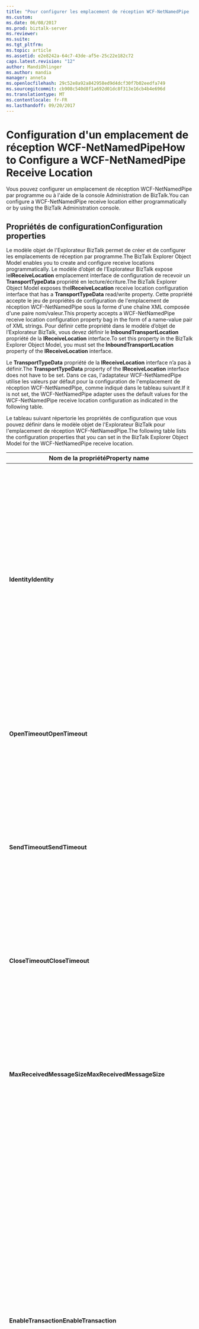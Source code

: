 ```yaml
---
title: "Pour configurer les emplacement de réception WCF-NetNamedPipe | Documents Microsoft"
ms.custom: 
ms.date: 06/08/2017
ms.prod: biztalk-server
ms.reviewer: 
ms.suite: 
ms.tgt_pltfrm: 
ms.topic: article
ms.assetid: e2e8242a-64c7-43de-af5e-25c22e182c72
caps.latest.revision: "12"
author: MandiOhlinger
ms.author: mandia
manager: anneta
ms.openlocfilehash: 29c52e8a92a842958ed9d4dcf30f7b02eedfa749
ms.sourcegitcommit: cb908c540d8f1a692d01dc8f313e16cb4b4e696d
ms.translationtype: MT
ms.contentlocale: fr-FR
ms.lasthandoff: 09/20/2017
---
```

# <a name="how-to-configure-a-wcf-netnamedpipe-receive-location"></a><span data-ttu-id="8206c-102">Configuration d'un emplacement de réception WCF-NetNamedPipe</span><span class="sxs-lookup"><span data-stu-id="8206c-102">How to Configure a WCF-NetNamedPipe Receive Location</span></span>
<span data-ttu-id="8206c-103">Vous pouvez configurer un emplacement de réception WCF-NetNamedPipe par programme ou à l'aide de la console Administration de BizTalk.</span><span class="sxs-lookup"><span data-stu-id="8206c-103">You can configure a WCF-NetNamedPipe receive location either programmatically or by using the BizTalk Administration console.</span></span>  
  
## <a name="configuration-properties"></a><span data-ttu-id="8206c-104">Propriétés de configuration</span><span class="sxs-lookup"><span data-stu-id="8206c-104">Configuration properties</span></span>
  
 <span data-ttu-id="8206c-105">Le modèle objet de l'Explorateur BizTalk permet de créer et de configurer les emplacements de réception par programme.</span><span class="sxs-lookup"><span data-stu-id="8206c-105">The BizTalk Explorer Object Model enables you to create and configure receive locations programmatically.</span></span> <span data-ttu-id="8206c-106">Le modèle d’objet de l’Explorateur BizTalk expose le**IReceiveLocation** emplacement interface de configuration de recevoir un **TransportTypeData** propriété en lecture/écriture.</span><span class="sxs-lookup"><span data-stu-id="8206c-106">The BizTalk Explorer Object Model exposes the**IReceiveLocation** receive location configuration interface that has a **TransportTypeData** read/write property.</span></span> <span data-ttu-id="8206c-107">Cette propriété accepte le jeu de propriétés de configuration de l'emplacement de réception WCF-NetNamedPipe sous la forme d'une chaîne XML composée d'une paire nom/valeur.</span><span class="sxs-lookup"><span data-stu-id="8206c-107">This property accepts a WCF-NetNamedPipe receive location configuration property bag in the form of a name-value pair of XML strings.</span></span> <span data-ttu-id="8206c-108">Pour définir cette propriété dans le modèle d’objet de l’Explorateur BizTalk, vous devez définir le **InboundTransportLocation** propriété de la **IReceiveLocation** interface.</span><span class="sxs-lookup"><span data-stu-id="8206c-108">To set this property in the BizTalk Explorer Object Model, you must set the **InboundTransportLocation** property of the **IReceiveLocation** interface.</span></span>  
  
 <span data-ttu-id="8206c-109">Le **TransportTypeData** propriété de la **IReceiveLocation** interface n’a pas à définir.</span><span class="sxs-lookup"><span data-stu-id="8206c-109">The **TransportTypeData** property of the **IReceiveLocation** interface does not have to be set.</span></span> <span data-ttu-id="8206c-110">Dans ce cas, l'adaptateur WCF-NetNamedPipe utilise les valeurs par défaut pour la configuration de l'emplacement de réception WCF-NetNamedPipe, comme indiqué dans le tableau suivant.</span><span class="sxs-lookup"><span data-stu-id="8206c-110">If it is not set, the WCF-NetNamedPipe adapter uses the default values for the WCF-NetNamedPipe receive location configuration as indicated in the following table.</span></span>  
  
 <span data-ttu-id="8206c-111">Le tableau suivant répertorie les propriétés de configuration que vous pouvez définir dans le modèle objet de l'Explorateur BizTalk pour l'emplacement de réception WCF-NetNamedPipe.</span><span class="sxs-lookup"><span data-stu-id="8206c-111">The following table lists the configuration properties that you can set in the BizTalk Explorer Object Model for the WCF-NetNamedPipe receive location.</span></span>  
  
|<span data-ttu-id="8206c-112">Nom de la propriété</span><span class="sxs-lookup"><span data-stu-id="8206c-112">Property name</span></span>|<span data-ttu-id="8206c-113">Type</span><span class="sxs-lookup"><span data-stu-id="8206c-113">Type</span></span>|<span data-ttu-id="8206c-114"> Description</span><span class="sxs-lookup"><span data-stu-id="8206c-114">Description</span></span>|  
|-------------------|----------|-----------------|  
|<span data-ttu-id="8206c-115">**Identity**</span><span class="sxs-lookup"><span data-stu-id="8206c-115">**Identity**</span></span>|<span data-ttu-id="8206c-116">Blob XML</span><span class="sxs-lookup"><span data-stu-id="8206c-116">XML Blob</span></span><br /><br /> <span data-ttu-id="8206c-117">Exemple :</span><span class="sxs-lookup"><span data-stu-id="8206c-117">Example:</span></span><br /><br /> <span data-ttu-id="8206c-118">&lt;identité&gt;</span><span class="sxs-lookup"><span data-stu-id="8206c-118">&lt;identity&gt;</span></span><br /><br /> <span data-ttu-id="8206c-119">&lt;valeur d’userPrincipalName = «username@contoso.com» /&gt;</span><span class="sxs-lookup"><span data-stu-id="8206c-119">&lt;userPrincipalName value="username@contoso.com" /&gt;</span></span><br /><br /> <span data-ttu-id="8206c-120">&lt;/Identity&gt;</span><span class="sxs-lookup"><span data-stu-id="8206c-120">&lt;/identity&gt;</span></span>|<span data-ttu-id="8206c-121">Spécifiez l'identité du service fourni par cet emplacement de réception.</span><span class="sxs-lookup"><span data-stu-id="8206c-121">Specify the identity of the service that this receive location provides.</span></span> <span data-ttu-id="8206c-122">Les valeurs qui peuvent être spécifiés pour le **identité** propriété diffèrent en fonction de la configuration de sécurité.</span><span class="sxs-lookup"><span data-stu-id="8206c-122">The values that can be specified for the **Identity** property differ according to the security configuration.</span></span> <span data-ttu-id="8206c-123">Ces paramètres permettent au client d'authentifier cet emplacement de réception.</span><span class="sxs-lookup"><span data-stu-id="8206c-123">These settings enable the client to authenticate this receive location.</span></span> <span data-ttu-id="8206c-124">Lors du processus d'établissement de liaison entre le client et le service, l'infrastructure WCF (Windows Communication Foundation) garantit que l'identité du service attendu correspond aux valeurs de cet élément.</span><span class="sxs-lookup"><span data-stu-id="8206c-124">In the handshake process between the client and service, the Windows Communication Foundation (WCF) infrastructure will ensure that the identity of the expected service matches the values of this element.</span></span><br /><br /> <span data-ttu-id="8206c-125">La valeur par défaut est une chaîne vide.</span><span class="sxs-lookup"><span data-stu-id="8206c-125">The default is an empty string.</span></span>|  
|<span data-ttu-id="8206c-126">**OpenTimeout**</span><span class="sxs-lookup"><span data-stu-id="8206c-126">**OpenTimeout**</span></span>|<span data-ttu-id="8206c-127">**System.TimeSpan**</span><span class="sxs-lookup"><span data-stu-id="8206c-127">**System.TimeSpan**</span></span>|<span data-ttu-id="8206c-128">Spécifier une valeur de période qui indique l'intervalle de temps donné pour qu'une opération d'ouverture de canal soit réalisée.</span><span class="sxs-lookup"><span data-stu-id="8206c-128">Specify a time span value that indicates the interval of time provided for a channel open operation to complete.</span></span><br /><br /> <span data-ttu-id="8206c-129">Valeur par défaut : 00:01:00</span><span class="sxs-lookup"><span data-stu-id="8206c-129">Default value: 00:01:00</span></span>|  
|<span data-ttu-id="8206c-130">**SendTimeout**</span><span class="sxs-lookup"><span data-stu-id="8206c-130">**SendTimeout**</span></span>|<span data-ttu-id="8206c-131">**System.TimeSpan**</span><span class="sxs-lookup"><span data-stu-id="8206c-131">**System.TimeSpan**</span></span>|<span data-ttu-id="8206c-132">Spécifier une valeur de période qui indique l'intervalle de temps donné pour qu'une opération d'envoi soit réalisée.</span><span class="sxs-lookup"><span data-stu-id="8206c-132">Specify a time span value that indicates the interval of time provided for a send operation to complete.</span></span> <span data-ttu-id="8206c-133">En cas d'utilisation d'un port de réception de requête-réponse, cette valeur indique une période pour la réalisation de l'intégralité de l'interaction, même si le client renvoie un message volumineux.</span><span class="sxs-lookup"><span data-stu-id="8206c-133">If you use a request-response receive port, this value specifies a time span for the whole interaction to complete, even if the client returns a large message.</span></span><br /><br /> <span data-ttu-id="8206c-134">Valeur par défaut : 00:01:00</span><span class="sxs-lookup"><span data-stu-id="8206c-134">Default value: 00:01:00</span></span>|  
|<span data-ttu-id="8206c-135">**CloseTimeout**</span><span class="sxs-lookup"><span data-stu-id="8206c-135">**CloseTimeout**</span></span>|<span data-ttu-id="8206c-136">**System.TimeSpan**</span><span class="sxs-lookup"><span data-stu-id="8206c-136">**System.TimeSpan**</span></span>|<span data-ttu-id="8206c-137">Spécifier une valeur de période qui indique l'intervalle de temps donné pour qu'une opération de fermeture de canal soit réalisée.</span><span class="sxs-lookup"><span data-stu-id="8206c-137">Specify a time span value that indicates the interval of time provided for a channel close operation to complete.</span></span><br /><br /> <span data-ttu-id="8206c-138">Valeur par défaut : 00:01:00</span><span class="sxs-lookup"><span data-stu-id="8206c-138">Default value: 00:01:00</span></span>|  
|<span data-ttu-id="8206c-139">**MaxReceivedMessageSize**</span><span class="sxs-lookup"><span data-stu-id="8206c-139">**MaxReceivedMessageSize**</span></span>|<span data-ttu-id="8206c-140">Entier</span><span class="sxs-lookup"><span data-stu-id="8206c-140">Integer</span></span>|<span data-ttu-id="8206c-141">Spécifiez la taille maximale en octets d'un message (en-têtes inclus) et pouvant être reçu sur le câble.</span><span class="sxs-lookup"><span data-stu-id="8206c-141">Specify the maximum size, in bytes, for a message (including headers) that can be received on the wire.</span></span> <span data-ttu-id="8206c-142">La taille des messages est limitée par la quantité de mémoire allouée pour chacun d'eux.</span><span class="sxs-lookup"><span data-stu-id="8206c-142">The size of the messages is bounded by the amount of memory allocated for each message.</span></span> <span data-ttu-id="8206c-143">Vous pouvez vous servir de cette propriété afin de limiter les expositions aux attaques de type refus de service.</span><span class="sxs-lookup"><span data-stu-id="8206c-143">You can use this property to limit exposure to denial of service (DoS) attacks.</span></span><br /><br /> <span data-ttu-id="8206c-144">Valeur par défaut : 65536</span><span class="sxs-lookup"><span data-stu-id="8206c-144">Default value: 65536</span></span>|  
|<span data-ttu-id="8206c-145">**EnableTransaction**</span><span class="sxs-lookup"><span data-stu-id="8206c-145">**EnableTransaction**</span></span>|<span data-ttu-id="8206c-146">Booléen</span><span class="sxs-lookup"><span data-stu-id="8206c-146">Boolean</span></span>|<span data-ttu-id="8206c-147">Spécifiez si un message est envoyé à la base de données MessageBox à l'aide de la transaction transmise depuis des clients.</span><span class="sxs-lookup"><span data-stu-id="8206c-147">Specify whether a message is submitted to the MessageBox database using the transaction flowed from clients.</span></span> <span data-ttu-id="8206c-148">Si cette propriété est définie sur **True**, les clients doivent soumettre des messages à l’aide du protocole thetransaction spécifié dans le **TransactionProtocol** propriété.</span><span class="sxs-lookup"><span data-stu-id="8206c-148">If this property is set to **True**, the clients are required to submit messages using thetransaction protocol specified in the **TransactionProtocol** property.</span></span> <span data-ttu-id="8206c-149">Si les clients envoient des messages hors de l'étendue transactionnelle, cet emplacement de réception renvoie une exception aux clients et aucun message n'est interrompu.</span><span class="sxs-lookup"><span data-stu-id="8206c-149">If the clients submit messages outside the transactional scope then this receive location returns an exception back to the clients, and no messages are suspended.</span></span><br /><br /> <span data-ttu-id="8206c-150">Cette option n'est disponible que pour les emplacements de réception unidirectionnels.</span><span class="sxs-lookup"><span data-stu-id="8206c-150">The option is available only for one-way receive locations.</span></span> <span data-ttu-id="8206c-151">Si les clients envoient des messages dans un contexte transactionnel d'emplacements de réception avec requête-réponse, une exception est renvoyée aux clients et aucun message n'est interrompu.</span><span class="sxs-lookup"><span data-stu-id="8206c-151">If the clients submit messages in a transactional context for request-response receive locations, then an exception is returned back to the clients and no messages are suspended.</span></span><br /><br /> <span data-ttu-id="8206c-152">Valeur par défaut :`False`</span><span class="sxs-lookup"><span data-stu-id="8206c-152">Default value: `False`</span></span>|  
|<span data-ttu-id="8206c-153">**TransactionProtocol**</span><span class="sxs-lookup"><span data-stu-id="8206c-153">**TransactionProtocol**</span></span>|<span data-ttu-id="8206c-154">Enum</span><span class="sxs-lookup"><span data-stu-id="8206c-154">Enum</span></span><br /><br /> <span data-ttu-id="8206c-155">-   **OleTransaction**</span><span class="sxs-lookup"><span data-stu-id="8206c-155">-   **OleTransaction**</span></span><br /><span data-ttu-id="8206c-156">-   **WS-AtomicTransaction**</span><span class="sxs-lookup"><span data-stu-id="8206c-156">-   **WS-AtomicTransaction**</span></span>|<span data-ttu-id="8206c-157">Indiquez le protocole de transaction à utiliser avec cet emplacement de réception.</span><span class="sxs-lookup"><span data-stu-id="8206c-157">Specify the transaction protocol to be used with this receive location.</span></span><br /><br /> <span data-ttu-id="8206c-158">Valeur par défaut : **OleTransaction**</span><span class="sxs-lookup"><span data-stu-id="8206c-158">Default value: **OleTransaction**</span></span>|  
|<span data-ttu-id="8206c-159">**Maxconcurrentcalls.**</span><span class="sxs-lookup"><span data-stu-id="8206c-159">**MaxConcurrentCalls**</span></span>|<span data-ttu-id="8206c-160">Entier</span><span class="sxs-lookup"><span data-stu-id="8206c-160">Integer</span></span>|<span data-ttu-id="8206c-161">Spécifier le nombre d'appels simultanés par instance de service unique.</span><span class="sxs-lookup"><span data-stu-id="8206c-161">Specify the number of concurrent calls to a single service instance.</span></span> <span data-ttu-id="8206c-162">Les appels excédentaires sont mis en file d'attente.</span><span class="sxs-lookup"><span data-stu-id="8206c-162">Calls in excess of the limit are queued.</span></span> <span data-ttu-id="8206c-163">La plage de cette propriété s'étend de 1 à Int32.MaxValue.</span><span class="sxs-lookup"><span data-stu-id="8206c-163">The range of this property is from 1 to Int32.MaxValue.</span></span><br /><br /> <span data-ttu-id="8206c-164">Valeur par défaut : 200</span><span class="sxs-lookup"><span data-stu-id="8206c-164">Default value: 200</span></span>|  
|<span data-ttu-id="8206c-165">**SecurityMode**</span><span class="sxs-lookup"><span data-stu-id="8206c-165">**SecurityMode**</span></span>|<span data-ttu-id="8206c-166">Enum</span><span class="sxs-lookup"><span data-stu-id="8206c-166">Enum</span></span><br /><br /> <span data-ttu-id="8206c-167">-   **Aucun**: la sécurité est désactivée.</span><span class="sxs-lookup"><span data-stu-id="8206c-167">-   **None**: This disables security.</span></span><br /><span data-ttu-id="8206c-168">-   **Transport**: la sécurité est fournie à l’aide de sous-jacent de sécurité basée sur le transport.</span><span class="sxs-lookup"><span data-stu-id="8206c-168">-   **Transport**: Security is provided using underlying transport-based security.</span></span> <span data-ttu-id="8206c-169">Il est possible de contrôler le niveau de protection avec ce mode.</span><span class="sxs-lookup"><span data-stu-id="8206c-169">It is possible to control the protection level with this mode.</span></span>|<span data-ttu-id="8206c-170">Spécifier le type de sécurité utilisé.</span><span class="sxs-lookup"><span data-stu-id="8206c-170">Specify the type of security that is used.</span></span><br /><br /> <span data-ttu-id="8206c-171">Valeur par défaut : **Transport**</span><span class="sxs-lookup"><span data-stu-id="8206c-171">Default value: **Transport**</span></span>|  
|<span data-ttu-id="8206c-172">**TransportProtectionLevel**</span><span class="sxs-lookup"><span data-stu-id="8206c-172">**TransportProtectionLevel**</span></span>|<span data-ttu-id="8206c-173">Enum</span><span class="sxs-lookup"><span data-stu-id="8206c-173">Enum</span></span><br /><br /> <span data-ttu-id="8206c-174">-   **Aucun**: aucune protection.</span><span class="sxs-lookup"><span data-stu-id="8206c-174">-   **None**: No protection.</span></span><br /><span data-ttu-id="8206c-175">-   **Signe**: les Messages sont signés.</span><span class="sxs-lookup"><span data-stu-id="8206c-175">-   **Sign**: Messages are signed.</span></span><br /><span data-ttu-id="8206c-176">-   **EncryptAndSign**: les Messages sont chiffrés et signés.</span><span class="sxs-lookup"><span data-stu-id="8206c-176">-   **EncryptAndSign**: Messages are encrypted and signed.</span></span>|<span data-ttu-id="8206c-177">Définir la sécurité au niveau du transport TCP.</span><span class="sxs-lookup"><span data-stu-id="8206c-177">Define security at the level of the TCP transport.</span></span> <span data-ttu-id="8206c-178">La signature des messages limite le risque qu'un tiers puisse falsifier le message pendant son transfert.</span><span class="sxs-lookup"><span data-stu-id="8206c-178">Signing messages mitigates the risk of a third party tampering with the message while it is being transferred.</span></span> <span data-ttu-id="8206c-179">Le chiffrement garantit la confidentialité des données pendant le transport.</span><span class="sxs-lookup"><span data-stu-id="8206c-179">Encryption provides data-level privacy during transport.</span></span><br /><br /> <span data-ttu-id="8206c-180">Valeur par défaut : **EncryptAndSign**</span><span class="sxs-lookup"><span data-stu-id="8206c-180">Default value: **EncryptAndSign**</span></span>|  
|<span data-ttu-id="8206c-181">**UseSSO**</span><span class="sxs-lookup"><span data-stu-id="8206c-181">**UseSSO**</span></span>|<span data-ttu-id="8206c-182">Booléen</span><span class="sxs-lookup"><span data-stu-id="8206c-182">Boolean</span></span>|<span data-ttu-id="8206c-183">Indiquez s'il faut utiliser l'authentification unique de l'entreprise pour extraire les informations d'identification du client afin d'émettre un ticket d'authentification unique.</span><span class="sxs-lookup"><span data-stu-id="8206c-183">Specify whether to use Enterprise Single Sign-On (SSO) to retrieve client credentials to issue an SSO ticket.</span></span>|  
|<span data-ttu-id="8206c-184">**InboundBodyLocation**</span><span class="sxs-lookup"><span data-stu-id="8206c-184">**InboundBodyLocation**</span></span>|<span data-ttu-id="8206c-185">Enum</span><span class="sxs-lookup"><span data-stu-id="8206c-185">Enum</span></span><br /><br /> <span data-ttu-id="8206c-186">-   **UseBodyElement** -utiliser le contenu de SOAP **corps** élément d’un message entrant pour créer le corps du message BizTalk.</span><span class="sxs-lookup"><span data-stu-id="8206c-186">-   **UseBodyElement** - Use the content of the SOAP **Body** element of an incoming message to create the BizTalk message body part.</span></span> <span data-ttu-id="8206c-187">Si l'élément **Body** a plusieurs éléments enfants, seul le premier élément devient le corps du message BizTalk.</span><span class="sxs-lookup"><span data-stu-id="8206c-187">If the **Body** element has more than one child element, only the first element becomes the BizTalk message body part.</span></span><br /><span data-ttu-id="8206c-188">-   **UseEnvelope** -créer le corps du message BizTalk à partir de l’ensemble SOAP **enveloppe** d’un message entrant.</span><span class="sxs-lookup"><span data-stu-id="8206c-188">-   **UseEnvelope** - Create the BizTalk message body part from the entire SOAP **Envelope** of an incoming message.</span></span><br /><span data-ttu-id="8206c-189">-   **UseBodyPath** -utiliser l’expression de chemin d’accès au corps de la **InboundBodyPathExpression** propriété pour créer le corps du message BizTalk.</span><span class="sxs-lookup"><span data-stu-id="8206c-189">-   **UseBodyPath** - Use the body path expression in the **InboundBodyPathExpression** property to create the BizTalk message body part.</span></span> <span data-ttu-id="8206c-190">L'expression du chemin du corps est évaluée en fonction de l'élément enfant immédiat de l'élément SOAP **Body** d'un message entrant.</span><span class="sxs-lookup"><span data-stu-id="8206c-190">The body path expression is evaluated against the immediate child element of the SOAP **Body** element of an incoming message.</span></span> <span data-ttu-id="8206c-191">Cette propriété est valide uniquement pour des ports de sollicitation-réponse.</span><span class="sxs-lookup"><span data-stu-id="8206c-191">This property is valid only for solicit-response ports.</span></span><br /><br /> <span data-ttu-id="8206c-192">Pour plus d’informations sur l’utilisation de la **InboundBodyLocation** propriété, consultez [spécifiant le corps du Message pour les adaptateurs WCF](../core/specifying-the-message-body-for-the-wcf-adapters.md).</span><span class="sxs-lookup"><span data-stu-id="8206c-192">For more information about how to use the **InboundBodyLocation** property, see [Specifying the Message Body for the WCF Adapters](../core/specifying-the-message-body-for-the-wcf-adapters.md).</span></span>|<span data-ttu-id="8206c-193">Spécifiez la sélection de données pour le protocole SOAP **corps** élément des messages WCF entrants.</span><span class="sxs-lookup"><span data-stu-id="8206c-193">Specify the data selection for the SOAP **Body** element of incoming WCF messages.</span></span><br /><br /> <span data-ttu-id="8206c-194">Valeur par défaut : **UseBodyElement**</span><span class="sxs-lookup"><span data-stu-id="8206c-194">Default value: **UseBodyElement**</span></span>|  
|<span data-ttu-id="8206c-195">**InboundBodyPathExpression**</span><span class="sxs-lookup"><span data-stu-id="8206c-195">**InboundBodyPathExpression**</span></span>|<span data-ttu-id="8206c-196">Chaîne</span><span class="sxs-lookup"><span data-stu-id="8206c-196">String</span></span><br /><br /> <span data-ttu-id="8206c-197">Pour plus d’informations sur l’utilisation de la **InboundBodyPathExpression** propriété, consultez [propriétés et schéma de propriété des adaptateurs WCF](../core/wcf-adapters-property-schema-and-properties.md).</span><span class="sxs-lookup"><span data-stu-id="8206c-197">For more information about how to use the **InboundBodyPathExpression** property, see [WCF Adapters Property Schema and Properties](../core/wcf-adapters-property-schema-and-properties.md).</span></span>|<span data-ttu-id="8206c-198">Spécifiez l'expression de chemin de corps afin d'identifier une partie spécifique du message entrant utilisée pour créer le corps du message BizTalk.</span><span class="sxs-lookup"><span data-stu-id="8206c-198">Specify the body path expression to identify a specific part of an incoming message used to create the BizTalk message body part.</span></span> <span data-ttu-id="8206c-199">Cette expression de chemin de corps est évaluée par rapport à l’élément enfant immédiat de SOAP **corps** nœud d’un message entrant.</span><span class="sxs-lookup"><span data-stu-id="8206c-199">This body path expression is evaluated against the immediate child element of the SOAP **Body** node of an incoming message.</span></span> <span data-ttu-id="8206c-200">Si cette expression de chemin de corps retourne plusieurs nœuds, seul le premier devient le corps du message BizTalk.</span><span class="sxs-lookup"><span data-stu-id="8206c-200">If this body path expression returns more than one node, only the first node is chosen for the BizTalk message body part.</span></span> <span data-ttu-id="8206c-201">Cette propriété est requise si le **InboundBodyLocation** est définie sur **UseBodyPath**.</span><span class="sxs-lookup"><span data-stu-id="8206c-201">This property is required if the **InboundBodyLocation** property is set to **UseBodyPath**.</span></span><br /><br /> <span data-ttu-id="8206c-202">La valeur par défaut est une chaîne vide.</span><span class="sxs-lookup"><span data-stu-id="8206c-202">The default is an empty string.</span></span>|  
|<span data-ttu-id="8206c-203">**InboundNodeEncoding**</span><span class="sxs-lookup"><span data-stu-id="8206c-203">**InboundNodeEncoding**</span></span>|<span data-ttu-id="8206c-204">Enum</span><span class="sxs-lookup"><span data-stu-id="8206c-204">Enum</span></span><br /><br /> <span data-ttu-id="8206c-205">-   **Base64** -encodage Base64.</span><span class="sxs-lookup"><span data-stu-id="8206c-205">-   **Base64** - Base64 encoding.</span></span><br /><span data-ttu-id="8206c-206">-   **Hex** - hexadécimal encodage.</span><span class="sxs-lookup"><span data-stu-id="8206c-206">-   **Hex** - Hexadecimal encoding.</span></span><br /><span data-ttu-id="8206c-207">-   **Chaîne** : codage de texte - UTF-8.</span><span class="sxs-lookup"><span data-stu-id="8206c-207">-   **String** - Text encoding - UTF-8.</span></span><br /><span data-ttu-id="8206c-208">-   **XML** -les adaptateurs WCF créent le corps du message BizTalk avec le XML externe du nœud sélectionné par l’expression de chemin d’accès au corps de **InboundBodyPathExpression**.</span><span class="sxs-lookup"><span data-stu-id="8206c-208">-   **XML** - The WCF adapters create the BizTalk message body with the outer XML of the node selected by the body path expression in **InboundBodyPathExpression**.</span></span>|<span data-ttu-id="8206c-209">Spécifiez le type de codage WCF-NetNamedPipe adaptateur de réception pour décoder le nœud identifié par l’expression de chemin de corps spécifiée dans **InboundBodyPathExpression**.</span><span class="sxs-lookup"><span data-stu-id="8206c-209">Specify the type of encoding that the WCF-NetNamedPipe receive adapter uses to decode the node identified by the body path expression specified in **InboundBodyPathExpression**.</span></span> <span data-ttu-id="8206c-210">Cette propriété est requise si le **InboundBodyLocation** est définie sur **UseBodyPath**.</span><span class="sxs-lookup"><span data-stu-id="8206c-210">This property is required if the **InboundBodyLocation** property is set to **UseBodyPath**.</span></span><br /><br /> <span data-ttu-id="8206c-211">Valeur par défaut : **XML**</span><span class="sxs-lookup"><span data-stu-id="8206c-211">Default value: **XML**</span></span>|  
|<span data-ttu-id="8206c-212">**OutboundBodyLocation**</span><span class="sxs-lookup"><span data-stu-id="8206c-212">**OutboundBodyLocation**</span></span>|<span data-ttu-id="8206c-213">Enum</span><span class="sxs-lookup"><span data-stu-id="8206c-213">Enum</span></span><br /><br /> <span data-ttu-id="8206c-214">-   **UseBodyElement** -le corps du message BizTalk permet de créer le contenu de SOAP **corps** élément d’un message de réponse sortant.</span><span class="sxs-lookup"><span data-stu-id="8206c-214">-   **UseBodyElement** - Use the BizTalk message body part to create the content of the SOAP **Body** element for an outgoing response message.</span></span><br /><span data-ttu-id="8206c-215">-   **UseTemplate** -utiliser le modèle fourni dans le **OutboundXMLTemplate** propriété pour créer le contenu de SOAP **corps** élément d’un message de réponse sortant.</span><span class="sxs-lookup"><span data-stu-id="8206c-215">-   **UseTemplate** - Use the template supplied in the **OutboundXMLTemplate** property to create the content of the SOAP **Body** element for an outgoing response message.</span></span><br /><br /> <span data-ttu-id="8206c-216">Pour plus d’informations sur l’utilisation de la **OutboundBodyLocation** propriété, consultez [spécifiant le corps du Message pour les adaptateurs WCF](../core/specifying-the-message-body-for-the-wcf-adapters.md).</span><span class="sxs-lookup"><span data-stu-id="8206c-216">For more information about how to use the **OutboundBodyLocation** property, see [Specifying the Message Body for the WCF Adapters](../core/specifying-the-message-body-for-the-wcf-adapters.md).</span></span>|<span data-ttu-id="8206c-217">Spécifiez la sélection de données pour le protocole SOAP **corps** élément des messages WCF sortants.</span><span class="sxs-lookup"><span data-stu-id="8206c-217">Specify the data selection for the SOAP **Body** element of outgoing WCF messages.</span></span> <span data-ttu-id="8206c-218">Cette propriété est valide uniquement pour des emplacements de réception de type requête-réponse.</span><span class="sxs-lookup"><span data-stu-id="8206c-218">This property is valid only for request-response receive locations.</span></span><br /><br /> <span data-ttu-id="8206c-219">Valeur par défaut : **UseBodyElement**</span><span class="sxs-lookup"><span data-stu-id="8206c-219">Default value: **UseBodyElement**</span></span>|  
|<span data-ttu-id="8206c-220">**OutboundXMLTemplate**</span><span class="sxs-lookup"><span data-stu-id="8206c-220">**OutboundXMLTemplate**</span></span>|<span data-ttu-id="8206c-221">Chaîne</span><span class="sxs-lookup"><span data-stu-id="8206c-221">String</span></span><br /><br /> <span data-ttu-id="8206c-222">Pour plus d’informations sur l’utilisation de la **OutboundXMLTemplate** propriété, consultez [spécifiant le corps du Message pour les adaptateurs WCF](../core/specifying-the-message-body-for-the-wcf-adapters.md).</span><span class="sxs-lookup"><span data-stu-id="8206c-222">For more information about how to use the **OutboundXMLTemplate** property, see [Specifying the Message Body for the WCF Adapters](../core/specifying-the-message-body-for-the-wcf-adapters.md).</span></span>|<span data-ttu-id="8206c-223">Spécifiez le modèle au format XML pour le contenu de SOAP **corps** élément d’un message de réponse sortant.</span><span class="sxs-lookup"><span data-stu-id="8206c-223">Specify the XML-formatted template for the content of the SOAP **Body** element of an outgoing response message.</span></span> <span data-ttu-id="8206c-224">Cette propriété est requise si le **OutboundBodyLocation** est définie sur **UseTemplate**.</span><span class="sxs-lookup"><span data-stu-id="8206c-224">This property is required if the **OutboundBodyLocation** property is set to **UseTemplate**.</span></span> <span data-ttu-id="8206c-225">Cette propriété est valide uniquement pour des emplacements de réception de type requête-réponse.</span><span class="sxs-lookup"><span data-stu-id="8206c-225">This property is valid only for request-response receive locations.</span></span><br /><br /> <span data-ttu-id="8206c-226">La valeur par défaut est une chaîne vide.</span><span class="sxs-lookup"><span data-stu-id="8206c-226">The default is an empty string.</span></span>|  
|<span data-ttu-id="8206c-227">**SuspendMessageOnFailure**</span><span class="sxs-lookup"><span data-stu-id="8206c-227">**SuspendMessageOnFailure**</span></span>|<span data-ttu-id="8206c-228">Booléen</span><span class="sxs-lookup"><span data-stu-id="8206c-228">Boolean</span></span>|<span data-ttu-id="8206c-229">Spécifier s'il faut interrompre le message de requête dont le traitement entrant a échoué en raison d'une erreur de pipeline de réception ou d'un échec de routage.</span><span class="sxs-lookup"><span data-stu-id="8206c-229">Specify whether to suspend the request message that fails inbound processing due to a receive pipeline failure or a routing failure.</span></span><br /><br /> <span data-ttu-id="8206c-230">Valeur par défaut : **True**</span><span class="sxs-lookup"><span data-stu-id="8206c-230">Default value: **True**</span></span>|  
|<span data-ttu-id="8206c-231">**IncludeExceptionDetailInFaults**</span><span class="sxs-lookup"><span data-stu-id="8206c-231">**IncludeExceptionDetailInFaults**</span></span>|<span data-ttu-id="8206c-232">Booléen</span><span class="sxs-lookup"><span data-stu-id="8206c-232">Boolean</span></span>|<span data-ttu-id="8206c-233">Spécifiez s'il faut inclure des informations sur l'exception gérée dans le détail des dysfonctionnements SOAP renvoyé au client à des fins de débogage.</span><span class="sxs-lookup"><span data-stu-id="8206c-233">Specify whether to include managed exception information in the detail of SOAP faults returned to the client for debugging purposes.</span></span><br /><br /> <span data-ttu-id="8206c-234">Valeur par défaut : **False**</span><span class="sxs-lookup"><span data-stu-id="8206c-234">Default: **False**</span></span>|  
  
## <a name="configure-a-wcf-netnamedpipe-receive-location-with-the-biztalk-administration-console"></a><span data-ttu-id="8206c-235">Configurer un WCF-NetNamedPipe emplacement de réception avec la Console Administration de BizTalk</span><span class="sxs-lookup"><span data-stu-id="8206c-235">Configure a WCF-NetNamedPipe Receive Location with the BizTalk Administration Console</span></span>
  
 <span data-ttu-id="8206c-236">Vous pouvez définir des variables d'emplacement de réception pour l'adaptateur WCF-NetNamedPipe dans la console Administration de BizTalk Server.</span><span class="sxs-lookup"><span data-stu-id="8206c-236">You can set WCF-NetNamedPipe receive location adapter variables in the BizTalk Administration console.</span></span> <span data-ttu-id="8206c-237">Si les propriétés ne sont pas définies pour l'emplacement de réception, les valeurs par défaut du gestionnaire de réception définies dans la console Administration de BizTalk sont utilisées.</span><span class="sxs-lookup"><span data-stu-id="8206c-237">If properties are not set in the receive location, the default receive handler values set in the BizTalk Administration console are used.</span></span>  
  
> [!NOTE]
>  <span data-ttu-id="8206c-238">Avant d'effectuer la procédure suivante, vous devez avoir ajouté un port de réception.</span><span class="sxs-lookup"><span data-stu-id="8206c-238">Before completing the following procedure you must have already added a receive port.</span></span> <span data-ttu-id="8206c-239">Pour plus d’informations, consultez [la création d’un Port de réception](../core/how-to-create-a-receive-port.md).</span><span class="sxs-lookup"><span data-stu-id="8206c-239">For more information, see [How to Create a Receive Port](../core/how-to-create-a-receive-port.md).</span></span>  
  
## <a name="configure-variables-for-a-wcf-netnamedpipe-receive-location"></a><span data-ttu-id="8206c-240">Configurer les variables d’emplacement de réception WCF-NetNamedPipe</span><span class="sxs-lookup"><span data-stu-id="8206c-240">Configure variables for a WCF-NetNamedPipe receive location</span></span>  
  
1.  <span data-ttu-id="8206c-241">Dans la console Administration de BizTalk, développez [!INCLUDE[btsBizTalkServerAdminConsoleui](../includes/btsbiztalkserveradminconsoleui-md.md)], développez **groupe BizTalk**, développez **Applications**, puis développez l’application que vous souhaitez créer un emplacement de réception.</span><span class="sxs-lookup"><span data-stu-id="8206c-241">In the BizTalk Administration console, expand [!INCLUDE[btsBizTalkServerAdminConsoleui](../includes/btsbiztalkserveradminconsoleui-md.md)], expand **BizTalk Group**, expand **Applications**, and then expand the application you want to create a receive location in.</span></span>  
  
2.  <span data-ttu-id="8206c-242">Dans le volet gauche de la console Administration de BizTalk, cliquez sur le nœud **Port de réception** .</span><span class="sxs-lookup"><span data-stu-id="8206c-242">In the BizTalk Administration console, in the left pane, click the **Receive Port** node.</span></span> <span data-ttu-id="8206c-243">Dans le volet droit, cliquez avec le bouton droit sur le port de réception associé à un emplacement de réception existant ou auquel associer un nouvel emplacement, puis cliquez sur **Propriétés**.</span><span class="sxs-lookup"><span data-stu-id="8206c-243">Then in the right pane, right-click the receive port that is associated with an existing receive location or that you want to associate with a new receive location, and then click **Properties**.</span></span>  
  
3.  <span data-ttu-id="8206c-244">Dans le **propriétés du Port de réception** boîte de dialogue, dans le volet gauche, sélectionnez **emplacements de réception**, puis dans le volet droit, double-cliquez sur un existant emplacement de réception ou cliquez sur **nouveau**pour créer un nouvel emplacement de réception.</span><span class="sxs-lookup"><span data-stu-id="8206c-244">In the **Receive Port Properties** dialog box, in the left pane, select **Receive Locations**, and then in the right pane, double-click an existing receive location or click **New**to create a new receive location.</span></span>  
  
4.  <span data-ttu-id="8206c-245">Dans le **propriétés de l’emplacement de réception** boîte de dialogue le **Transport** section ensuite **Type**, sélectionnez **WCF-NetNamedPipe** à partir de la liste déroulante, puis cliquez sur **configurer**.</span><span class="sxs-lookup"><span data-stu-id="8206c-245">In the **Receive Location Properties** dialog box, in the **Transport** section next to **Type**, select **WCF-NetNamedPipe** from the drop-down list, and then click **Configure**.</span></span>  
  
5.  <span data-ttu-id="8206c-246">Dans le **propriétés du Transport WCF-NetNamedPipe** boîte de dialogue le **général** onglet, configurez l’adresse du point de terminaison et emplacement de réception de l’identité du service WCF-NetNamedPipe.</span><span class="sxs-lookup"><span data-stu-id="8206c-246">In the **WCF-NetNamedPipe Transport Properties** dialog box, on the **General** tab, configure the endpoint address and the service identity for the WCF-NetNamedPipe receive location.</span></span> <span data-ttu-id="8206c-247">Pour plus d’informations sur la **général** onglet dans le **propriétés du Transport WCF-NetNamedPipe** boîte de dialogue, consultez la **boîte de dialogue Propriétés du Transport WCF-NetNamedPipe, réception, général**  onglet [!INCLUDE[ui-guidance-developers-reference](../includes/ui-guidance-developers-reference.md)].</span><span class="sxs-lookup"><span data-stu-id="8206c-247">For more information about the **General** tab in the **WCF-NetNamedPipe Transport Properties** dialog box, see the **WCF-NetNamedPipe Transport Properties Dialog Box, Receive, General** tab [!INCLUDE[ui-guidance-developers-reference](../includes/ui-guidance-developers-reference.md)].</span></span>  
  
6.  <span data-ttu-id="8206c-248">Dans le **propriétés du Transport WCF-NetNamedPipe** boîte de dialogue le **liaison** onglet, configurez les propriétés de délai d’attente et de transaction.</span><span class="sxs-lookup"><span data-stu-id="8206c-248">In the **WCF-NetNamedPipe Transport Properties** dialog box, on the **Binding** tab, configure the time-out and transaction properties.</span></span> <span data-ttu-id="8206c-249">Pour plus d’informations sur la **liaison** onglet dans le **propriétés du Transport WCF-NetNamedPipe** boîte de dialogue, consultez la **boîte boîte de dialogue de propriétés du Transport WCF-NetNamedPipe, réception, liaison**  onglet [!INCLUDE[ui-guidance-developers-reference](../includes/ui-guidance-developers-reference.md)].</span><span class="sxs-lookup"><span data-stu-id="8206c-249">For more information about the **Binding** tab in the **WCF-NetNamedPipe Transport Properties** dialog box, see the **WCF-NetNamedPipe Transport Properties Dialog Box, Receive, Binding** tab [!INCLUDE[ui-guidance-developers-reference](../includes/ui-guidance-developers-reference.md)].</span></span>
  
7.  <span data-ttu-id="8206c-250">Dans le **propriétés du Transport WCF-NetNamedPipe** boîte de dialogue le **sécurité** définir la sécurité, l’onglet emplacement de réception des fonctionnalités de WCF-NetNamedPipe.</span><span class="sxs-lookup"><span data-stu-id="8206c-250">In the **WCF-NetNamedPipe Transport Properties** dialog box, on the **Security** tab, define the security capabilities of the WCF-NetNamedPipe receive location.</span></span> <span data-ttu-id="8206c-251">Pour plus d’informations sur la **sécurité** onglet dans le **propriétés du Transport WCF-NetNamedPipe** boîte de dialogue, consultez la **boîte boîte de dialogue de propriétés du Transport WCF-NetNamedPipe, réception, sécurité**  onglet [!INCLUDE[ui-guidance-developers-reference](../includes/ui-guidance-developers-reference.md)].</span><span class="sxs-lookup"><span data-stu-id="8206c-251">For more information about the **Security** tab in the **WCF-NetNamedPipe Transport Properties** dialog box, see the **WCF-NetNamedPipe Transport Properties Dialog Box, Receive, Security** tab [!INCLUDE[ui-guidance-developers-reference](../includes/ui-guidance-developers-reference.md)].</span></span>
  
8.  <span data-ttu-id="8206c-252">Dans le **propriétés du Transport WCF-NetNamedPipe** boîte de dialogue le **Messages** onglet, spécifiez la sélection de données pour le protocole SOAP **corps** élément.</span><span class="sxs-lookup"><span data-stu-id="8206c-252">In the **WCF-NetNamedPipe Transport Properties** dialog box, on the **Messages** tab, specify the data selection for the SOAP **Body** element.</span></span> <span data-ttu-id="8206c-253">Pour plus d’informations sur la **Messages** onglet dans le **propriétés du Transport WCF-NetNamedPipe** boîte de dialogue, consultez la **boîte boîte de dialogue de propriétés du Transport WCF-NetNamedPipe, réception, Messages**  onglet [!INCLUDE[ui-guidance-developers-reference](../includes/ui-guidance-developers-reference.md)].</span><span class="sxs-lookup"><span data-stu-id="8206c-253">For more information about the **Messages** tab in the **WCF-NetNamedPipe Transport Properties** dialog box, see the **WCF-NetNamedPipe Transport Properties Dialog Box, Receive, Messages** tab [!INCLUDE[ui-guidance-developers-reference](../includes/ui-guidance-developers-reference.md)].</span></span>
  
## <a name="configure-a-wcf-netnamedpipe-receive-location-programmatically"></a><span data-ttu-id="8206c-254">Configurer un WCF-NetNamedPipe par programme l’emplacement de réception</span><span class="sxs-lookup"><span data-stu-id="8206c-254">Configure a WCF-NetNamedPipe Receive Location Programmatically</span></span>
  
 <span data-ttu-id="8206c-255">Pour définir les propriétés, utilisez le format suivant :</span><span class="sxs-lookup"><span data-stu-id="8206c-255">Use the following format to set the properties:</span></span>  
  
```  
<CustomProps>  
  <UseSSO vt="11">0</UseSSO>  
  <InboundBodyLocation vt="8">UseBodyElement</InboundBodyLocation>  
  <InboundBodyPathExpression vt="8" />  
  <SendTimeout vt="8">00:01:00</SendTimeout>  
  <OutboundXmlTemplate vt="8"><bts-msg-body xmlns="http://www.microsoft.com/schemas/bts2007" encoding="xml"/></OutboundXmlTemplate>  
  <OpenTimeout vt="8">00:01:00</OpenTimeout>  
  <SecurityMode vt="8">Transport</SecurityMode>  
  <TransactionProtocol vt="8">WSAtomicTransactions</TransactionProtocol>  
  <MaxReceivedMessageSize vt="3">2097152</MaxReceivedMessageSize>  
  <TransportProtectionLevel vt="8">EncryptAndSign</TransportProtectionLevel>  
  <CloseTimeout vt="8">00:01:00</CloseTimeout>  
  <SuspendMessageOnFailure vt="11">0</SuspendMessageOnFailure>  
  <EnableTransaction vt="11">-1</EnableTransaction>  
  <InboundNodeEncoding vt="8">Xml</InboundNodeEncoding>  
  <IncludeExceptionDetailInFaults vt="11">0</IncludeExceptionDetailInFaults>  
  <MaxConcurrentCalls vt="3">16</MaxConcurrentCalls>  
  <OutboundBodyLocation vt="8">UseBodyElement</OutboundBodyLocation>  
</CustomProps>  
  
```  
  
 <span data-ttu-id="8206c-256">Le fragment de code suivant illustre la création d'un emplacement de réception WCF-NetNamedPipe :</span><span class="sxs-lookup"><span data-stu-id="8206c-256">The following code fragment illustrates creating a WCF-NetNamedPipe receive location:</span></span>  
  
```  
// Use BizTalk Explorer object model to create new WCF-NetNamedPipe receive location   
string server = System.Environment.MachineName;  
string database = "BizTalkMgmtDb";  
string connectionString = string.Format("Server={0};Database={1};Integrated Security=true", server, database);  
string transportConfigData = @"<CustomProps>  
  <InboundBodyLocation vt=""8"">UseBodyElement</InboundBodyLocation>  
  <UseSSO vt=""11"">0</UseSSO>  
  <Identity vt=""8"">  
    <identity>  
    <userPrincipalName value=""username@contoso.com"" />  
    </identity>  
  </Identity>  
</CustomProps>";  
//requires project reference to \Program Files\Microsoft BizTalk Server 2009\Developer Tools\Microsoft.BizTalk.ExplorerOM.dll  
BtsCatalogExplorer explorer = new Microsoft.BizTalk.ExplorerOM.BtsCatalogExplorer();  
explorer.ConnectionString = connectionString;  
// Add a new BizTalk application  
Application application = explorer.AddNewApplication();  
application.Name = "SampleBizTalkApplication";  
// Save  
explorer.SaveChanges();  
  
// Add a new one-way receive port  
IReceivePort receivePort = application.AddNewReceivePort(false);  
receivePort.Name = "SampleReceivePort";  
// Add a new one-way receive location  
IReceiveLocation recieveLocation = receivePort.AddNewReceiveLocation();  
recieveLocation.Name = "SampleReceiveLocation";  
// Find a receive handler for WCF-NetNamedPipe   
int i = 0;  
for(i=0; i < explorer.ReceiveHandlers.Count; ++i)   
{  
    if("WCF-NetNamedPipe" == explorer.ReceiveHandlers[i].TransportType.Name)  
        break;  
}  
recieveLocation.ReceiveHandler = explorer.ReceiveHandlers[i];  
recieveLocation.Address = "net.pipe://mycomputer/samplePipeName";  
recieveLocation.ReceivePipeline = explorer.Pipelines["Microsoft.BizTalk.DefaultPipelines.PassThruReceive"];  
recieveLocation.TransportType = explorer.ProtocolTypes["WCF-NetNamedPipe"];  
recieveLocation.TransportTypeData = transportConfigData;  
// Save  
explorer.SaveChanges();   
```  
  
## <a name="see-also"></a><span data-ttu-id="8206c-257">Voir aussi</span><span class="sxs-lookup"><span data-stu-id="8206c-257">See Also</span></span>  
 <span data-ttu-id="8206c-258">[Publication des métadonnées de Service WCF pour les adaptateurs de réception](../core/publishing-service-metadata-for-the-wcf-receive-adapters.md) </span><span class="sxs-lookup"><span data-stu-id="8206c-258">[Publishing Service Metadata for the WCF Receive Adapters](../core/publishing-service-metadata-for-the-wcf-receive-adapters.md) </span></span>  
 <span data-ttu-id="8206c-259">[La gestion des hôtes BizTalk et les Instances d’hôte](../core/managing-biztalk-hosts-and-host-instances.md) </span><span class="sxs-lookup"><span data-stu-id="8206c-259">[Managing BizTalk Hosts and Host Instances](../core/managing-biztalk-hosts-and-host-instances.md) </span></span>  
 <span data-ttu-id="8206c-260">[Comment modifier les comptes de Service et les mots de passe](../core/how-to-change-service-accounts-and-passwords.md) </span><span class="sxs-lookup"><span data-stu-id="8206c-260">[How to Change Service Accounts and Passwords](../core/how-to-change-service-accounts-and-passwords.md) </span></span>  
 <span data-ttu-id="8206c-261">[Installation des certificats pour les adaptateurs WCF](../core/installing-certificates-for-the-wcf-adapters.md) </span><span class="sxs-lookup"><span data-stu-id="8206c-261">[Installing Certificates for the WCF Adapters](../core/installing-certificates-for-the-wcf-adapters.md) </span></span>  
 <span data-ttu-id="8206c-262">[En spécifiant le corps du Message pour les adaptateurs WCF](../core/specifying-the-message-body-for-the-wcf-adapters.md) </span><span class="sxs-lookup"><span data-stu-id="8206c-262">[Specifying the Message Body for the WCF Adapters](../core/specifying-the-message-body-for-the-wcf-adapters.md) </span></span>  
 [<span data-ttu-id="8206c-263">Configuration de l’adaptateur WCF-NetNamedPipe</span><span class="sxs-lookup"><span data-stu-id="8206c-263">Configuring the WCF-NetNamedPipe Adapter</span></span>](../core/configuring-the-wcf-netnamedpipe-adapter.md)